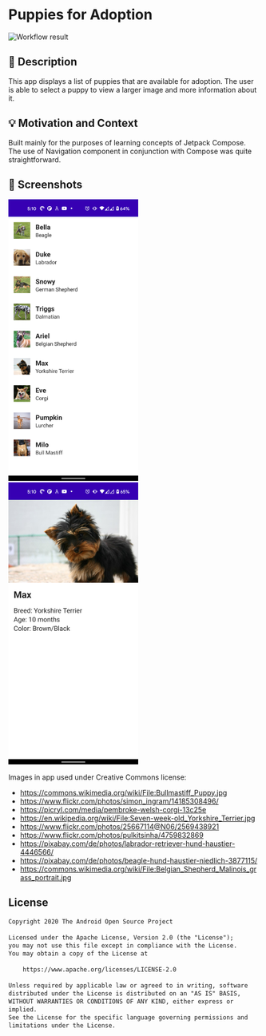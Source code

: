 # Puppies for Adoption

<!--- Replace <OWNER> with your Github Username and <REPOSITORY> with the name of your repository. -->
<!--- You can find both of these in the url bar when you open your repository in github. -->
![Workflow result](https://github.com/jeremyleenz/android-dev-challenge-compose/workflows/Check/badge.svg)


## :scroll: Description
<!--- Describe your app in one or two sentences -->
This app displays a list of puppies that are available for adoption. The user is able to select a puppy to view a larger image and more information about it.


## :bulb: Motivation and Context
<!--- Optionally point readers to interesting parts of your submission. -->
<!--- What are you especially proud of? -->
Built mainly for the purposes of learning concepts of Jetpack Compose. The use of Navigation component in conjunction with Compose was quite straightforward.


## :camera_flash: Screenshots
<!-- You can add more screenshots here if you like -->
<img src="/results/screenshot_1.png" width="260">&emsp;<img src="/results/screenshot_2.png" width="260">

Images in app used under Creative Commons license:
- https://commons.wikimedia.org/wiki/File:Bullmastiff_Puppy.jpg
- https://www.flickr.com/photos/simon_ingram/14185308496/
- https://picryl.com/media/pembroke-welsh-corgi-13c25e
- https://en.wikipedia.org/wiki/File:Seven-week-old_Yorkshire_Terrier.jpg
- https://www.flickr.com/photos/25667114@N06/2569438921
- https://www.flickr.com/photos/pulkitsinha/4759832869
- https://pixabay.com/de/photos/labrador-retriever-hund-haustier-4446566/
- https://pixabay.com/de/photos/beagle-hund-haustier-niedlich-3877115/
- https://commons.wikimedia.org/wiki/File:Belgian_Shepherd_Malinois_grass_portrait.jpg

## License
```
Copyright 2020 The Android Open Source Project

Licensed under the Apache License, Version 2.0 (the "License");
you may not use this file except in compliance with the License.
You may obtain a copy of the License at

    https://www.apache.org/licenses/LICENSE-2.0

Unless required by applicable law or agreed to in writing, software
distributed under the License is distributed on an "AS IS" BASIS,
WITHOUT WARRANTIES OR CONDITIONS OF ANY KIND, either express or implied.
See the License for the specific language governing permissions and
limitations under the License.
```